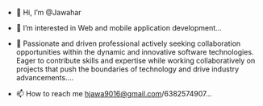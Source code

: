 - 👋 Hi, I’m @Jawahar
- 👀 I’m interested in Web and mobile application development...

- 💞️ Passionate and driven professional actively seeking collaboration opportunities within the dynamic and innovative software technologies. Eager to contribute skills and expertise while working collaboratively on projects that push the boundaries of technology and drive industry advancements....
- 📫 How to reach me hjawa9016@gmail.com/6382574907...

<!---
Jawahar1400/Jawahar1400 is a ✨ special ✨ repository because its `README.md` (this file) appears on your GitHub profile.
You can click the Preview link to take a look at your changes.
--->
